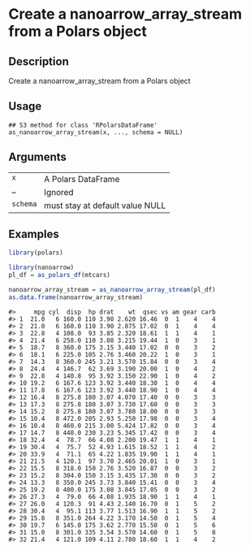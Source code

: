 

# Create a nanoarrow_array_stream from a Polars object

## Description

Create a nanoarrow_array_stream from a Polars object

## Usage

<pre><code class='language-R'>## S3 method for class 'RPolarsDataFrame'
as_nanoarrow_array_stream(x, ..., schema = NULL)
</code></pre>

## Arguments

<table>
<tr>
<td style="white-space: nowrap; font-family: monospace; vertical-align: top">
<code id="x">x</code>
</td>
<td>
A Polars DataFrame
</td>
</tr>
<tr>
<td style="white-space: nowrap; font-family: monospace; vertical-align: top">
<code id="...">…</code>
</td>
<td>
Ignored
</td>
</tr>
<tr>
<td style="white-space: nowrap; font-family: monospace; vertical-align: top">
<code id="schema">schema</code>
</td>
<td>
must stay at default value NULL
</td>
</tr>
</table>

## Examples

``` r
library(polars)

library(nanoarrow)
pl_df = as_polars_df(mtcars)

nanoarrow_array_stream = as_nanoarrow_array_stream(pl_df)
as.data.frame(nanoarrow_array_stream)
```

    #>     mpg cyl  disp  hp drat    wt  qsec vs am gear carb
    #> 1  21.0   6 160.0 110 3.90 2.620 16.46  0  1    4    4
    #> 2  21.0   6 160.0 110 3.90 2.875 17.02  0  1    4    4
    #> 3  22.8   4 108.0  93 3.85 2.320 18.61  1  1    4    1
    #> 4  21.4   6 258.0 110 3.08 3.215 19.44  1  0    3    1
    #> 5  18.7   8 360.0 175 3.15 3.440 17.02  0  0    3    2
    #> 6  18.1   6 225.0 105 2.76 3.460 20.22  1  0    3    1
    #> 7  14.3   8 360.0 245 3.21 3.570 15.84  0  0    3    4
    #> 8  24.4   4 146.7  62 3.69 3.190 20.00  1  0    4    2
    #> 9  22.8   4 140.8  95 3.92 3.150 22.90  1  0    4    2
    #> 10 19.2   6 167.6 123 3.92 3.440 18.30  1  0    4    4
    #> 11 17.8   6 167.6 123 3.92 3.440 18.90  1  0    4    4
    #> 12 16.4   8 275.8 180 3.07 4.070 17.40  0  0    3    3
    #> 13 17.3   8 275.8 180 3.07 3.730 17.60  0  0    3    3
    #> 14 15.2   8 275.8 180 3.07 3.780 18.00  0  0    3    3
    #> 15 10.4   8 472.0 205 2.93 5.250 17.98  0  0    3    4
    #> 16 10.4   8 460.0 215 3.00 5.424 17.82  0  0    3    4
    #> 17 14.7   8 440.0 230 3.23 5.345 17.42  0  0    3    4
    #> 18 32.4   4  78.7  66 4.08 2.200 19.47  1  1    4    1
    #> 19 30.4   4  75.7  52 4.93 1.615 18.52  1  1    4    2
    #> 20 33.9   4  71.1  65 4.22 1.835 19.90  1  1    4    1
    #> 21 21.5   4 120.1  97 3.70 2.465 20.01  1  0    3    1
    #> 22 15.5   8 318.0 150 2.76 3.520 16.87  0  0    3    2
    #> 23 15.2   8 304.0 150 3.15 3.435 17.30  0  0    3    2
    #> 24 13.3   8 350.0 245 3.73 3.840 15.41  0  0    3    4
    #> 25 19.2   8 400.0 175 3.08 3.845 17.05  0  0    3    2
    #> 26 27.3   4  79.0  66 4.08 1.935 18.90  1  1    4    1
    #> 27 26.0   4 120.3  91 4.43 2.140 16.70  0  1    5    2
    #> 28 30.4   4  95.1 113 3.77 1.513 16.90  1  1    5    2
    #> 29 15.8   8 351.0 264 4.22 3.170 14.50  0  1    5    4
    #> 30 19.7   6 145.0 175 3.62 2.770 15.50  0  1    5    6
    #> 31 15.0   8 301.0 335 3.54 3.570 14.60  0  1    5    8
    #> 32 21.4   4 121.0 109 4.11 2.780 18.60  1  1    4    2
